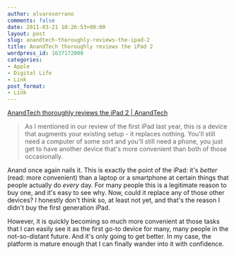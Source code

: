 ```yaml
---
author: alvaroserrano
comments: false
date: 2011-03-21 10:26:53+00:00
layout: post
slug: anandtech-thoroughly-reviews-the-ipad-2
title: AnandTech thoroughly reviews the iPad 2
wordpress_id: 1637172000
categories:
- Apple
- Digital Life
- Link
post_format:
- Link
---
```


[AnandTech thoroughly reviews the iPad 2 | AnandTech](http://www.anandtech.com/show/4225/the-ipad-2-review)


<blockquote>As I mentioned in our review of the first iPad last year, this is a device that augments your existing setup - it replaces nothing. You'll still need a computer of some sort and you'll still need a phone, you just get to have another device that's more convenient than both of those occasionally.</blockquote>


Anand once again nails it. This is exactly the point of the iPad: it's _better_ (read: more convenient) than a laptop or a smartphone at certain things that people actually do _every_ day. For many people this is a legitimate reason to buy one, and it's easy to see why. Now, could it replace any of those other devices? I honestly don't think so, at least not yet, and that's the reason I didn't buy the first generation iPad.

However, it is quickly becoming so much more convenient at those tasks that I can easily see it as the first go-to device for many, many people in the not-so-distant future. And it's only going to get better. In my case, the platform is mature enough that I can finally wander into it with confidence.
